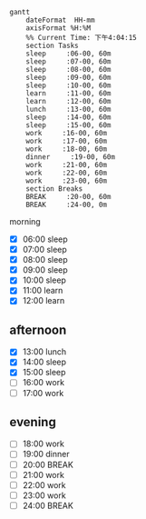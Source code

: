 ```mermaid
gantt
    dateFormat  HH-mm
    axisFormat %H:%M
    %% Current Time: 下午4:04:15
    section Tasks
    sleep     :06-00, 60m
    sleep     :07-00, 60m
    sleep     :08-00, 60m
    sleep     :09-00, 60m
    sleep     :10-00, 60m
    learn     :11-00, 60m
    learn     :12-00, 60m
    lunch     :13-00, 60m
    sleep     :14-00, 60m
    sleep     :15-00, 60m
    work     :16-00, 60m
    work     :17-00, 60m
    work     :18-00, 60m
    dinner     :19-00, 60m
    work     :21-00, 60m
    work     :22-00, 60m
    work     :23-00, 60m
    section Breaks
    BREAK     :20-00, 60m
    BREAK     :24-00, 0m
```

morning
 
- [x] 06:00 sleep
- [x] 07:00 sleep
- [x] 08:00 sleep
- [x] 09:00 sleep
- [x] 10:00 sleep
- [x] 11:00 learn
- [x] 12:00 learn
      
## afternoon

- [x] 13:00 lunch
- [x] 14:00 sleep
- [x] 15:00 sleep
- [ ] 16:00 work
- [ ] 17:00 work
      
## evening

- [ ] 18:00 work
- [ ] 19:00 dinner
- [ ] 20:00 BREAK
- [ ] 21:00 work
- [ ] 22:00 work
- [ ] 23:00 work
- [ ] 24:00 BREAK